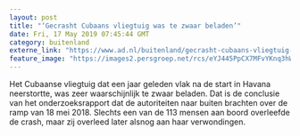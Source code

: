 ```yaml
---
layout: post
title: "‘Gecrasht Cubaans vliegtuig was te zwaar beladen’"
date: Fri, 17 May 2019 07:45:44 GMT
category: buitenland
externe_link: "https://www.ad.nl/buitenland/gecrasht-cubaans-vliegtuig-was-te-zwaar-beladen~ac6106b2/"
feature_image: "https://images2.persgroep.net/rcs/eYJ445PpCX7MFvYKnq3hW18PQh0/diocontent/148586705/_fitwidth/400/?appId=21791a8992982cd8da851550a453bd7f&quality=0.7"
---
```


Het Cubaanse vliegtuig dat een jaar geleden vlak na de start in Havana neerstortte, was zeer waarschijnlijk te zwaar beladen. Dat is de conclusie van het onderzoeksrapport dat de autoriteiten naar buiten brachten over de ramp van 18 mei 2018. Slechts een van de 113 mensen aan boord overleefde de crash, maar zij overleed later alsnog aan haar verwondingen.
